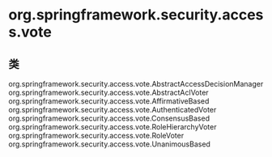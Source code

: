 # org.springframework.security.access.vote

## 类

org.springframework.security.access.vote.AbstractAccessDecisionManager
org.springframework.security.access.vote.AbstractAclVoter
org.springframework.security.access.vote.AffirmativeBased
org.springframework.security.access.vote.AuthenticatedVoter
org.springframework.security.access.vote.ConsensusBased
org.springframework.security.access.vote.RoleHierarchyVoter
org.springframework.security.access.vote.RoleVoter
org.springframework.security.access.vote.UnanimousBased




